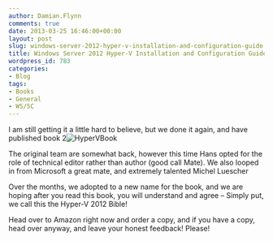 ```yaml
---
author: Damian.Flynn
comments: true
date: 2013-03-25 16:46:00+00:00
layout: post
slug: windows-server-2012-hyper-v-installation-and-configuration-guide
title: Windows Server 2012 Hyper-V Installation and Configuration Guide
wordpress_id: 783
categories:
- Blog
tags:
- Books
- General
- WS/SC
---
```


I am still getting it a little hard to believe, but we done it again, and have published book 2![![HyperVBook](http://blogstorage.damianflynn.com/wordpress/2014/08/HyperVBook-239x300.jpg)](http://blogstorage.damianflynn.com/wordpress/2014/08/HyperVBook.jpg)

The original team are somewhat back, however this time Hans opted for the role of technical editor rather than author (good call Mate). We also looped in from Microsoft a great mate, and extremely talented Michel Luescher

Over the months, we adopted to a new name for the book, and we are hoping after you read this book, you will understand and agree – Simply put, we call this the Hyper-V 2012 Bible!

Head over to Amazon right now and order a copy, and if you have a copy, head over anyway, and leave your honest feedback! Please!
